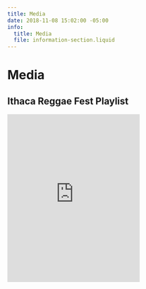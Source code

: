 ```yaml
---
title: Media
date: 2018-11-08 15:02:00 -05:00
info:
  title: Media
  file: information-section.liquid
---
```


# Media

## Ithaca Reggae Fest Playlist

<iframe src="https://open.spotify.com/embed/user/85sesd9ls75zm0mzm9dncx3rt/playlist/3HFTMNsgvLf9T6IqEvgXy4" width="300" height="380" frameborder="0" allowtransparency="true" allow="encrypted-media"></iframe>